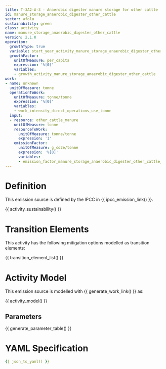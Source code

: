 ```yaml
---
title: T-3A2-A-3 - Anaerobic digester manure storage for other cattle
id: manure_storage_anaerobic_digester_other_cattle
sector: afolu
sustainability: green
class: activity
name: manure_storage_anaerobic_digester_other_cattle
version: 2.1.0
operation:
  growthType: true
  variable: start_year_activity_manure_storage_anaerobic_digester_other_cattle
  growthFactor:
    unitOfMeasure: per_capita
    expression: '%[0]'
    variables:
    - growth_activity_manure_storage_anaerobic_digester_other_cattle
work:
- name: unknown
  unitOfMeasure: tonne
  operationToWork:
    unitOfMeasure: tonne/tonne
    expression: '%[0]'
    variables:
    - work_intensity_direct_operations_use_tonne
  input:
  - resource: other_cattle_manure
    unitOfMeasure: tonne
    resourceToWork:
      unitOfMeasure: tonne/tonne
      expression: '1'
    emissionFactor:
      unitOfMeasure: g_co2e/tonne
      expression: '%[0]'
      variables:
      - emission_factor_manure_storage_anaerobic_digester_other_cattle_tonne_to_co2e_gram
---
```

# Definition
This emission source is defined by the IPCC in {{ ipcc_emission_link() }}.


{{ activity_sustainability() }}

# Transition Elements

This activity has the following mitigation options modelled as transition elements:

{{ transition_element_list() }}

# Activity Model
This emission source is modelled with {{ generate_work_link() }} as:

{{ activity_model() }}

## Parameters

{{ generate_parameter_table() }}

# YAML Specification

```yaml
{{ json_to_yaml() }}
```